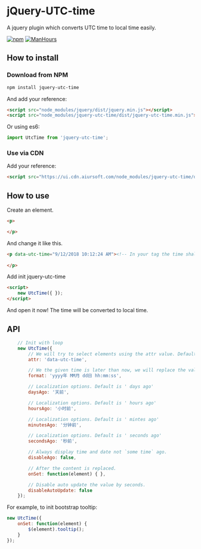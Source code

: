 # jQuery-UTC-time

A jquery plugin which converts UTC time to local time easily.

[![npm](https://img.shields.io/npm/v/jquery-utc-time.svg?style=flat)](https://www.npmjs.com/package/jquery-utc-time)
[![ManHours](https://manhours.aiursoft.cn/gitlab/gitlab.aiursoft.cn/anduin/jQuery-UTC-time)](https://gitlab.aiursoft.cn/anduin/jQuery-UTC-time/-/commits/master?ref_type=heads)

## How to install

### Download from NPM

```bash
npm install jquery-utc-time
```

And add your reference:

```html
<script src="node_modules/jquery/dist/jquery.min.js"></script>
<script src="node_modules/jquery-utc-time/dist/jquery-utc-time.min.js"></script>
```

Or using es6:

```javascript
import UtcTime from 'jquery-utc-time';
```

### Use via CDN

Add your reference:

```html
<script src="https://ui.cdn.aiursoft.com/node_modules/jquery-utc-time/dist/jquery-utc-time.min.js"></script>
```

## How to use

Create an element.

```html
<p>

</p>
```

And change it like this.

```html
<p data-utc-time="9/12/2018 10:12:24 AM"><!-- In your tag the time shall be an UTC time -->
  
</p>
```

Add init jquery-utc-time

```html
<script>
    new UtcTime({ });
</script>
```

And open it now! The time will be converted to local time.

## API

```javascript
    // Init with loop
    new UtcTime({
        // We will try to select elements using the attr value. Default value is 'data-utc-time'.
        attr: 'data-utc-time',

        // We the given time is later than now, we will replace the value to its local time using the format. If format is not specified, we will just convert it to local string.
        format: 'yyyy年 MM月 dd日 hh:mm:ss',

        // Localization options. Default is ' days ago'
        daysAgo: '天前',

        // Localization options. Default is ' hours ago'
        hoursAgo: '小时前',

        // Localization options. Default is ' mintes ago'
        minutesAgo: '分钟前',

        // Localization options. Default is ' seconds ago'
        secondsAgo: '秒前',

        // Always display time and date not `some time` ago.
        disableAgo: false,

        // After the content is replaced.
        onSet: function(element) { },

        // Disable auto update the value by seconds.
        disableAutoUpdate: false
    });
```

For example, to init bootstrap tooltip:

```javascript
new UtcTime({
    onSet: function(element) {
        $(element).tooltip();
    }
});
```
